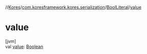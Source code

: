 //[Kores](../../../index.md)/[com.koresframework.kores.serialization](../index.md)/[BoolLiteral](index.md)/[value](value.md)

# value

[jvm]\
val [value](value.md): [Boolean](https://kotlinlang.org/api/latest/jvm/stdlib/kotlin/-boolean/index.html)

